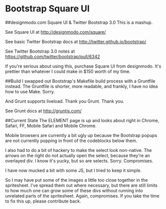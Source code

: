 Bootstrap Square UI
========================

##designmodo.com Square UI & Twitter Bootstrap 3.0
This is a mashup.

See Square UI at http://designmodo.com/square/

See basic Twitter Bootstrap docs at http://twitter.github.io/bootstrap/

See Twitter Bootstrap 3.0 notes at https://github.com/twitter/bootstrap/pull/6342

If you're serious about using this, purchase Square UI from designmodo. It's prettier than whatever I could make in $150 worth of my time.

##Build
I swapped out Bootstrap's Makefile build process with a Gruntfile instead. The Gruntfile is shorter, more readable, and frankly, I have no idea how to use Make. Sorry.

And Grunt supports liveload. Thank you Grunt. Thank you.

See Grunt docs at http://gruntjs.com/

##Current State
The ELEMENT page is up and looks about right in Chrome, Safari, FF, Mobile Safari and Mobile Chrome. 

Mobile browsers are currently a bit ugly up because the Bootstrap popups are not currently popping in front of the codeblocks below them.

I also had to do a bit of hackery to make the select look non-native. The arrows on the right do not actually open the select, because they're an overlayed div. I know it's yucky, but so are selects. Sorry. Compromises.

I have now mucked a bit with some JS, but I tried to keep it simple.

So I may have put some of the images a little too close together in the spritesheet. I've spread them out where necessary, but there are still limits to how much one can grow some of these divs without running into unrelated parts of the spritesheet. Again, compromises. If you take the time to fix this up, please contribute back.
